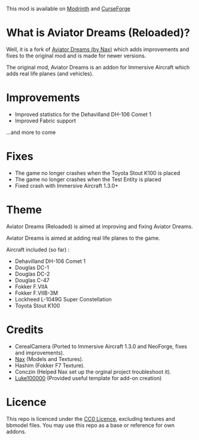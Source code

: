 This mod is available on [Modrinth](https://modrinth.com/mod/aviator-dreams-reloaded) and [CurseForge](https://www.curseforge.com/minecraft/mc-mods/aviator-dreams-reloaded)

# What is Aviator Dreams (Reloaded)?
Well, it is a fork of [Aviator Dreams (by Nax)](https://github.com/Naxgeneral/Aviator-Dream) which adds improvements and fixes to the original mod and is made for newer versions.

The original mod, Aviator Dreams is an addon for Immersive Aircraft which adds real life planes (and vehicles).


# Improvements
* Improved statistics for the Dehavilland DH-106 Comet 1
* Improved Fabric support
  
...and more to come


# Fixes
* The game no longer crashes when the Toyota Stout K100 is placed
* The game no longer crashes when the Test Entity is placed
* Fixed crash with Immersive Aircraft 1.3.0+


# Theme
Aviator Dreams (Reloaded) is aimed at improving and fixing Aviator Dreams.

Aviator Dreams is aimed at adding real life planes to the game.

Aircraft included (so far) : 
* Dehavilland DH-106 Comet 1
* Douglas DC-1 
* Douglas DC-2 
* Douglas C-47 
* Fokker F.VIIA 
* Fokker F.VIIB-3M 
* Lockheed L-1049G Super Constellation 
* Toyota Stout K100


# Credits
* CerealCamera (Ported to Immersive Aircraft 1.3.0 and NeoForge, fixes and improvements).
* [Nax](https://github.com/Naxgeneral) (Models and Textures). 
* Hashim (Fokker F7 Texture). 
* Conczin (Helped Nax set up the orginal project troubleshoot it). 
* [Luke100000](https://github.com/Luke100000) (Provided useful template for add-on creation)


# Licence

This repo is licenced under the [CC0 Licence](https://creativecommons.org/public-domain/cc0/), excluding textures and bbmodel files.
You may use this repo as a base or reference for own addons.
